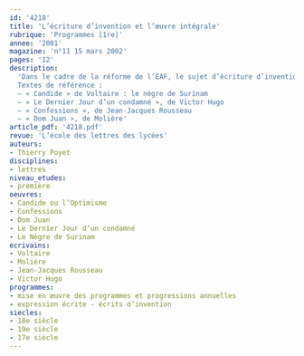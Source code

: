 ```yaml
---
id: '4218'
title: 'L’écriture d’invention et l’œuvre intégrale'
rubrique: 'Programmes [1re]'
annee: '2001'
magazine: 'n°11 15 mars 2002'
pages: '12'
description: 
  'Dans le cadre de la réforme de l’ÉAF, le sujet d’écriture d’invention est celui qui semble inquiéter le plus ou poser le plus de questions : parce qu’il était inconnu jusqu’à ce jour, parce qu’il peut susciter chez les élèves une large adhésion au détriment des autres sujets, parce que sa correction et son évaluation apparaissent comme plus incertaines et subjectives… Cet article présente l’exposé d’une expérience pédagogique qui fournit une base de réflexion.
  Textes de référence :
  – « Candide » de Voltaire : le nègre de Surinam
  – « Le Dernier Jour d’un condamné », de Victor Hugo
  – « Confessions », de Jean-Jacques Rousseau
  – « Dom Juan », de Molière'
article_pdf: '4218.pdf'
revue: 'L’école des lettres des lycées'
auteurs:
- Thierry Poyet
disciplines:
- lettres
niveau_etudes:
- première
oeuvres:
- Candide ou l’Optimisme
- Confessions
- Dom Juan
- Le Dernier Jour d’un condamné
- Le Nègre de Surinam
ecrivains:
- Voltaire
- Molière
- Jean-Jacques Rousseau
- Victor Hugo
programmes:
- mise en œuvre des programmes et progressions annuelles
- expression écrite - écrits d’invention
siecles:
- 18e siècle
- 19e siècle
- 17e siècle
---
```

